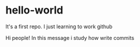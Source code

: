 hello-world
===========

It's a first repo. I just learning to work github

Hi people!
In this message i study how write commits
